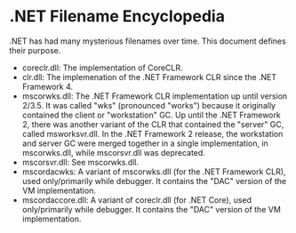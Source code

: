 .NET Filename Encyclopedia
===

.NET has had many mysterious filenames over time. This document defines their purpose.

- coreclr.dll: The implementation of CoreCLR.
- clr.dll: The implemenation of the .NET Framework CLR since the .NET Framework 4.
- mscorwks.dll: The .NET Framework CLR implementation up until version 2/3.5. It was called "wks" (pronounced "works") because it originally contained the client or "workstation" GC. Up until the .NET Framework 2, there was another variant of the CLR that contained the "server" GC, called msworksvr.dll. In the .NET Framework 2 release, the workstation and server GC were merged together in a single implementation, in mscorwks.dll, while mscorsvr.dll was deprecated.
- mscorsvr.dll: See mscorwks.dll.
- mscordacwks: A variant of mscorwks.dll (for the .NET Framework CLR), used only/primarily while debugger. It contains the "DAC" version of the VM implementation.
- mscordaccore.dll: A variant of coreclr.dll (for .NET Core), used only/primarily while debugger. It contains the "DAC" version of the VM implementation.